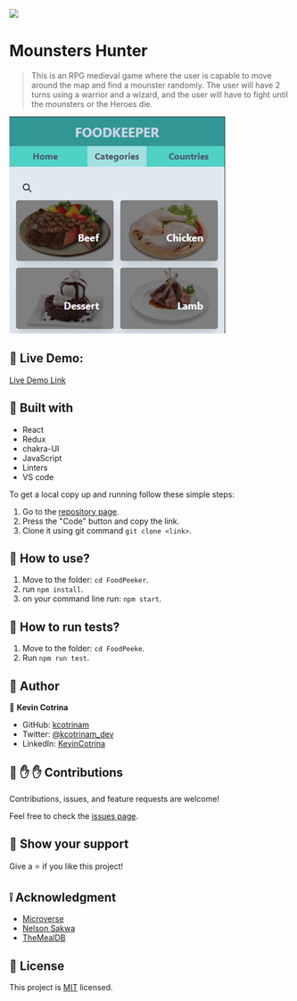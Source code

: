 ![](https://img.shields.io/badge/Microverse-blueviolet)

# Mounsters Hunter

> This is an RPG medieval game where the user is capable to move around the map and find a mounster randomly. The user will have 2 turns using a warrior and a wizard, and the user will have to fight until the mounsters or the Heroes die.

![screenshot](./docs/screenshot.png)

## :red_circle: Live Demo:

[Live Demo Link]()

## :hammer: Built with

- React
- Redux
- chakra-UI
- JavaScript
- Linters
- VS code

To get a local copy up and running follow these simple steps:

1. Go to the [repository page](https://github.com/kcotrinam/RPG_game_capstone).
2. Press the "Code" button and copy the link.
3. Clone it using git command `git clone <link>`.

## :construction_worker: How to use?

1. Move to the folder: `cd FoodPeeker`.
2. run `npm install`.
3. on your command line run: `npm start`.


## :construction_worker: How to run tests?

1. Move to the folder: `cd FoodPeeke`.
2. Run `npm run test`.

## :bust_in_silhouette: Author

👤 **Kevin Cotrina**

- GitHub: [kcotrinam](https://github.com/kcotrinam)
- Twitter: [@kcotrinam_dev](https://twitter.com/kcotrinam_dev)
- LinkedIn: [KevinCotrina](https://www.linkedin.com/in/kevincotrina/)

## 🤝 :raised_hand: :raised_hand: Contributions

Contributions, issues, and feature requests are welcome!

Feel free to check the [issues page](https://github.com/kcotrinam/RPG_game_capstone/issues).

## :muscle: Show your support

Give a ⭐️ if you like this project!

## :grey_exclamation: Acknowledgment

- [Microverse](https://www.microverse.org/)
- [Nelson Sakwa](https://www.behance.net/gallery/31579789/Ballhead-App-(Free-PSDs))
- [TheMealDB](https://www.themealdb.com/api.php)

## 📝 License

This project is [MIT](LICENSE) licensed.
